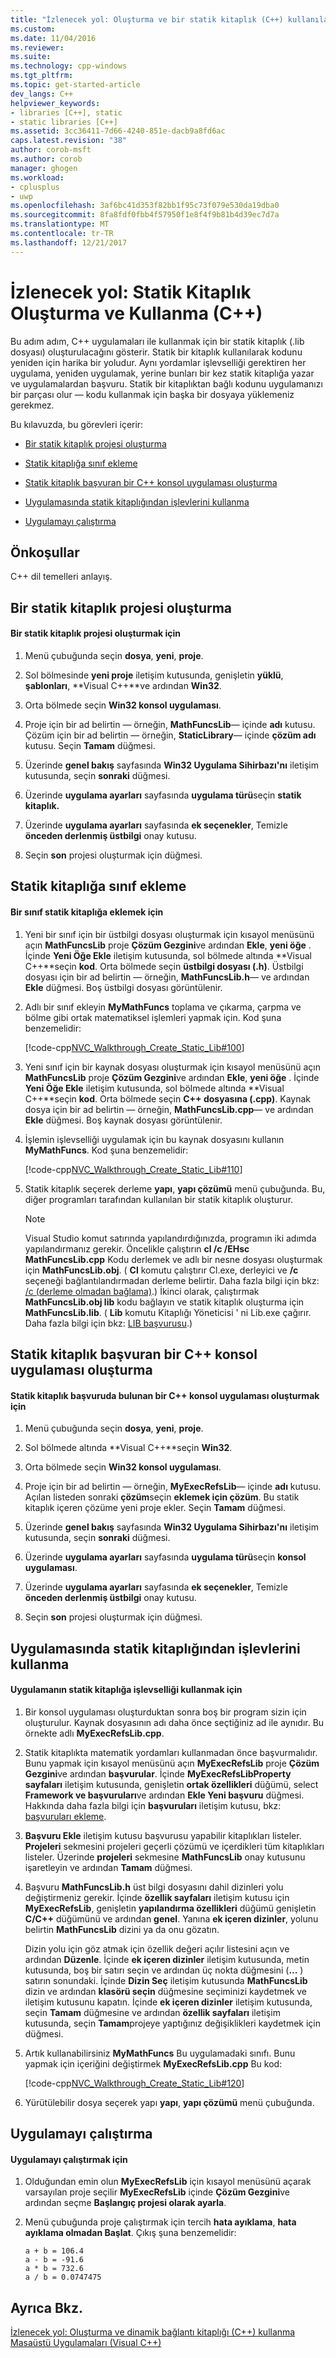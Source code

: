 ```yaml
---
title: "İzlenecek yol: Oluşturma ve bir statik kitaplık (C++) kullanılarak | Microsoft Docs"
ms.custom: 
ms.date: 11/04/2016
ms.reviewer: 
ms.suite: 
ms.technology: cpp-windows
ms.tgt_pltfrm: 
ms.topic: get-started-article
dev_langs: C++
helpviewer_keywords:
- libraries [C++], static
- static libraries [C++]
ms.assetid: 3cc36411-7d66-4240-851e-dacb9a8fd6ac
caps.latest.revision: "38"
author: corob-msft
ms.author: corob
manager: ghogen
ms.workload:
- cplusplus
- uwp
ms.openlocfilehash: 3af6bc41d353f82bb1f95c73f079e530da19dba0
ms.sourcegitcommit: 8fa8fdf0fbb4f57950f1e8f4f9b81b4d39ec7d7a
ms.translationtype: MT
ms.contentlocale: tr-TR
ms.lasthandoff: 12/21/2017
---
```

# <a name="walkthrough-creating-and-using-a-static-library-c"></a>İzlenecek yol: Statik Kitaplık Oluşturma ve Kullanma (C++)
Bu adım adım, C++ uygulamaları ile kullanmak için bir statik kitaplık (.lib dosyası) oluşturulacağını gösterir. Statik bir kitaplık kullanılarak kodunu yeniden için harika bir yoludur. Aynı yordamlar işlevselliği gerektiren her uygulama, yeniden uygulamak, yerine bunları bir kez statik kitaplığa yazar ve uygulamalardan başvuru. Statik bir kitaplıktan bağlı kodunu uygulamanızı bir parçası olur — kodu kullanmak için başka bir dosyaya yüklemeniz gerekmez.  
  
 Bu kılavuzda, bu görevleri içerir:  
  
-   [Bir statik kitaplık projesi oluşturma](#BKMK_CreateLibProject)  
  
-   [Statik kitaplığa sınıf ekleme](#BKMK_AddClassToLib)  
  
-   [Statik kitaplık başvuran bir C++ konsol uygulaması oluşturma](#BKMK_CreateAppToRefTheLib)  
  
-   [Uygulamasında statik kitaplığından işlevlerini kullanma](#BKMK_UseLibInApp)  
  
-   [Uygulamayı çalıştırma](#BKMK_RunApp)  
  
## <a name="prerequisites"></a>Önkoşullar  
 C++ dil temelleri anlayış.  
  
##  <a name="BKMK_CreateLibProject"></a>Bir statik kitaplık projesi oluşturma  
  
#### <a name="to-create-a-static-library-project"></a>Bir statik kitaplık projesi oluşturmak için  
  
1.  Menü çubuğunda seçin **dosya**, **yeni**, **proje**.  
  
2.  Sol bölmesinde **yeni proje** iletişim kutusunda, genişletin **yüklü**, **şablonları**, **Visual C++**ve ardından  **Win32**.  
  
3.  Orta bölmede seçin **Win32 konsol uygulaması**.  
  
4.  Proje için bir ad belirtin — örneğin, **MathFuncsLib**— içinde **adı** kutusu. Çözüm için bir ad belirtin — örneğin, **StaticLibrary**— içinde **çözüm adı** kutusu. Seçin **Tamam** düğmesi.  
  
5.  Üzerinde **genel bakış** sayfasında **Win32 Uygulama Sihirbazı'nı** iletişim kutusunda, seçin **sonraki** düğmesi.  
  
6.  Üzerinde **uygulama ayarları** sayfasında **uygulama türü**seçin **statik kitaplık.**  
  
7.  Üzerinde **uygulama ayarları** sayfasında **ek seçenekler**, Temizle **önceden derlenmiş üstbilgi** onay kutusu.  
  
8.  Seçin **son** projesi oluşturmak için düğmesi.  
  
##  <a name="BKMK_AddClassToLib"></a>Statik kitaplığa sınıf ekleme  
  
#### <a name="to-add-a-class-to-the-static-library"></a>Bir sınıf statik kitaplığa eklemek için  
  
1.  Yeni bir sınıf için bir üstbilgi dosyası oluşturmak için kısayol menüsünü açın **MathFuncsLib** proje **Çözüm Gezgini**ve ardından **Ekle**, **yeni öğe** . İçinde **Yeni Öğe Ekle** iletişim kutusunda, sol bölmede altında **Visual C++**seçin **kod**. Orta bölmede seçin **üstbilgi dosyası (.h)**. Üstbilgi dosyası için bir ad belirtin — örneğin, **MathFuncsLib.h**— ve ardından **Ekle** düğmesi. Boş üstbilgi dosyası görüntülenir.  
  
2.  Adlı bir sınıf ekleyin **MyMathFuncs** toplama ve çıkarma, çarpma ve bölme gibi ortak matematiksel işlemleri yapmak için. Kod şuna benzemelidir:  
  
     [!code-cpp[NVC_Walkthrough_Create_Static_Lib#100](../windows/codesnippet/CPP/walkthrough-creating-and-using-a-static-library-cpp_1.h)]  
  
3.  Yeni sınıf için bir kaynak dosyası oluşturmak için kısayol menüsünü açın **MathFuncsLib** proje **Çözüm Gezgini**ve ardından **Ekle**, **yeni öğe** . İçinde **Yeni Öğe Ekle** iletişim kutusunda, sol bölmede altında **Visual C++**seçin **kod**. Orta bölmede seçin **C++ dosyasına (.cpp)**. Kaynak dosya için bir ad belirtin — örneğin, **MathFuncsLib.cpp**— ve ardından **Ekle** düğmesi. Boş kaynak dosyası görüntülenir.  
  
4.  İşlemin işlevselliği uygulamak için bu kaynak dosyasını kullanın **MyMathFuncs**. Kod şuna benzemelidir:  
  
     [!code-cpp[NVC_Walkthrough_Create_Static_Lib#110](../windows/codesnippet/CPP/walkthrough-creating-and-using-a-static-library-cpp_2.cpp)]  
  
5.  Statik kitaplık seçerek derleme **yapı**, **yapı çözümü** menü çubuğunda. Bu, diğer programları tarafından kullanılan bir statik kitaplık oluşturur.  
  
    > [!NOTE]
    >  Visual Studio komut satırında yapılandırdığınızda, programın iki adımda yapılandırmanız gerekir. Öncelikle çalıştırın **cl /c /EHsc MathFuncsLib.cpp** Kodu derlemek ve adlı bir nesne dosyası oluşturmak için **MathFuncsLib.obj**. ( **Cl** komutu çalıştırır Cl.exe, derleyici ve **/c** seçeneği bağlantılandırmadan derleme belirtir. Daha fazla bilgi için bkz: [/c (derleme olmadan bağlama)](../build/reference/c-compile-without-linking.md).) İkinci olarak, çalıştırmak **MathFuncsLib.obj lib** kodu bağlayın ve statik kitaplık oluşturma için **MathFuncsLib.lib**. ( **Lib** komutu Kitaplığı Yöneticisi ' ni Lib.exe çağırır. Daha fazla bilgi için bkz: [LIB başvurusu](../build/reference/lib-reference.md).)  
  
##  <a name="BKMK_CreateAppToRefTheLib"></a>Statik kitaplık başvuran bir C++ konsol uygulaması oluşturma  
  
#### <a name="to-create-a-c-console-app-that-references-the-static-library"></a>Statik kitaplık başvuruda bulunan bir C++ konsol uygulaması oluşturmak için  
  
1.  Menü çubuğunda seçin **dosya**, **yeni**, **proje**.  
  
2.  Sol bölmede altında **Visual C++**seçin **Win32**.  
  
3.  Orta bölmede seçin **Win32 konsol uygulaması**.  
  
4.  Proje için bir ad belirtin — örneğin, **MyExecRefsLib**— içinde **adı** kutusu. Açılan listeden sonraki **çözüm**seçin **eklemek için çözüm**. Bu statik kitaplık içeren çözüme yeni proje ekler. Seçin **Tamam** düğmesi.  
  
5.  Üzerinde **genel bakış** sayfasında **Win32 Uygulama Sihirbazı'nı** iletişim kutusunda, seçin **sonraki** düğmesi.  
  
6.  Üzerinde **uygulama ayarları** sayfasında **uygulama türü**seçin **konsol uygulaması**.  
  
7.  Üzerinde **uygulama ayarları** sayfasında **ek seçenekler**, Temizle **önceden derlenmiş üstbilgi** onay kutusu.  
  
8.  Seçin **son** projesi oluşturmak için düğmesi.  
  
##  <a name="BKMK_UseLibInApp"></a>Uygulamasında statik kitaplığından işlevlerini kullanma  
  
#### <a name="to-use-the-functionality-from-the-static-library-in-the-app"></a>Uygulamanın statik kitaplığa işlevselliği kullanmak için  
  
1.  Bir konsol uygulaması oluşturduktan sonra boş bir program sizin için oluşturulur. Kaynak dosyasının adı daha önce seçtiğiniz ad ile aynıdır. Bu örnekte adlı **MyExecRefsLib.cpp**.  
  
2.  Statik kitaplıkta matematik yordamları kullanmadan önce başvurmalıdır. Bunu yapmak için kısayol menüsünü açın **MyExecRefsLib** proje **Çözüm Gezgini**ve ardından **başvurular**. İçinde **MyExecRefsLibProperty sayfaları** iletişim kutusunda, genişletin **ortak özellikleri** düğümü, select **Framework ve başvuruları**ve ardından **Ekle Yeni başvuru** düğmesi. Hakkında daha fazla bilgi için **başvuruları** iletişim kutusu, bkz: [başvuruları ekleme](../ide/adding-references-in-visual-cpp-projects.md).  
  
3.  **Başvuru Ekle** iletişim kutusu başvurusu yapabilir kitaplıkları listeler. **Projeleri** sekmesini projeleri geçerli çözümü ve içerdikleri tüm kitaplıkları listeler. Üzerinde **projeleri** sekmesine **MathFuncsLib** onay kutusunu işaretleyin ve ardından **Tamam** düğmesi.  
  
4.  Başvuru **MathFuncsLib.h** üst bilgi dosyasını dahil dizinleri yolu değiştirmeniz gerekir. İçinde **özellik sayfaları** iletişim kutusu için **MyExecRefsLib**, genişletin **yapılandırma özellikleri** düğümü genişletin **C/C++** düğümünü ve ardından **genel**. Yanına **ek içeren dizinler**, yolunu belirtin **MathFuncsLib** dizini ya da onu gözatın.  
  
     Dizin yolu için göz atmak için özellik değeri açılır listesini açın ve ardından **Düzenle**. İçinde **ek içeren dizinler** iletişim kutusunda, metin kutusunda, boş bir satırı seçin ve ardından üç nokta düğmesini (**...** ) satırın sonundaki. İçinde **Dizin Seç** iletişim kutusunda **MathFuncsLib** dizin ve ardından **klasörü seçin** düğmesine seçiminizi kaydetmek ve iletişim kutusunu kapatın. İçinde **ek içeren dizinler** iletişim kutusunda, seçin **Tamam** düğmesine ve ardından **özellik sayfaları** iletişim kutusunda, seçin **Tamam**projeye yaptığınız değişiklikleri kaydetmek için düğmesi.  
  
5.  Artık kullanabilirsiniz **MyMathFuncs** Bu uygulamadaki sınıfı. Bunu yapmak için içeriğini değiştirmek **MyExecRefsLib.cpp** Bu kod:  
  
     [!code-cpp[NVC_Walkthrough_Create_Static_Lib#120](../windows/codesnippet/CPP/walkthrough-creating-and-using-a-static-library-cpp_3.cpp)]  
  
6.  Yürütülebilir dosya seçerek yapı **yapı**, **yapı çözümü** menü çubuğunda.  
  
##  <a name="BKMK_RunApp"></a>Uygulamayı çalıştırma  
  
#### <a name="to-run-the-app"></a>Uygulamayı çalıştırmak için  
  
1.  Olduğundan emin olun **MyExecRefsLib** için kısayol menüsünü açarak varsayılan proje seçilir **MyExecRefsLib** içinde **Çözüm Gezgini**ve ardından seçme **Başlangıç projesi olarak ayarla**.  
  
2.  Menü çubuğunda proje çalıştırmak için tercih **hata ayıklama**, **hata ayıklama olmadan Başlat**. Çıkış şuna benzemelidir:  
  
    ```Output  
    a + b = 106.4  
    a - b = -91.6  
    a * b = 732.6  
    a / b = 0.0747475  
    ```  
  
## <a name="see-also"></a>Ayrıca Bkz.  
 [İzlenecek yol: Oluşturma ve dinamik bağlantı kitaplığı (C++) kullanma](../build/walkthrough-creating-and-using-a-dynamic-link-library-cpp.md)   
 [Masaüstü Uygulamaları (Visual C++)](../windows/desktop-applications-visual-cpp.md)